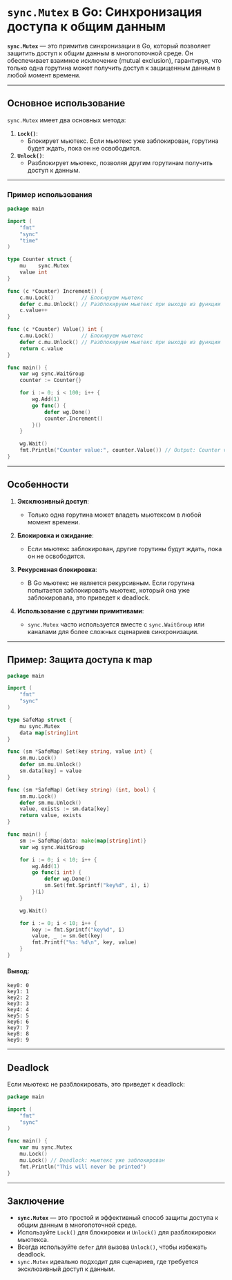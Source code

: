 # `sync.Mutex` в Go: Синхронизация доступа к общим данным

**`sync.Mutex`** — это примитив синхронизации в Go, который позволяет защитить доступ к общим данным в многопоточной среде. Он обеспечивает взаимное исключение (mutual exclusion), гарантируя, что только одна горутина может получить доступ к защищенным данным в любой момент времени.

---

## Основное использование

`sync.Mutex` имеет два основных метода:
1. **`Lock()`**:
    - Блокирует мьютекс. Если мьютекс уже заблокирован, горутина будет ждать, пока он не освободится.
2. **`Unlock()`**:
    - Разблокирует мьютекс, позволяя другим горутинам получить доступ к данным.

---

### Пример использования

```go
package main

import (
	"fmt"
	"sync"
	"time"
)

type Counter struct {
	mu    sync.Mutex
	value int
}

func (c *Counter) Increment() {
	c.mu.Lock()         // Блокируем мьютекс
	defer c.mu.Unlock() // Разблокируем мьютекс при выходе из функции
	c.value++
}

func (c *Counter) Value() int {
	c.mu.Lock()         // Блокируем мьютекс
	defer c.mu.Unlock() // Разблокируем мьютекс при выходе из функции
	return c.value
}

func main() {
	var wg sync.WaitGroup
	counter := Counter{}

	for i := 0; i < 100; i++ {
		wg.Add(1)
		go func() {
			defer wg.Done()
			counter.Increment()
		}()
	}

	wg.Wait()
	fmt.Println("Counter value:", counter.Value()) // Output: Counter value: 100
}
```

---



## Особенности

1. **Эксклюзивный доступ**:
    - Только одна горутина может владеть мьютексом в любой момент времени.

2. **Блокировка и ожидание**:
    - Если мьютекс заблокирован, другие горутины будут ждать, пока он не освободится.

3. **Рекурсивная блокировка**:
    - В Go мьютекс не является рекурсивным. Если горутина попытается заблокировать мьютекс, который она уже заблокировала, это приведет к deadlock.

4. **Использование с другими примитивами**:
    - `sync.Mutex` часто используется вместе с `sync.WaitGroup` или каналами для более сложных сценариев синхронизации.

---

## Пример: Защита доступа к map

```go
package main

import (
	"fmt"
	"sync"
)

type SafeMap struct {
	mu sync.Mutex
	data map[string]int
}

func (sm *SafeMap) Set(key string, value int) {
	sm.mu.Lock()
	defer sm.mu.Unlock()
	sm.data[key] = value
}

func (sm *SafeMap) Get(key string) (int, bool) {
	sm.mu.Lock()
	defer sm.mu.Unlock()
	value, exists := sm.data[key]
	return value, exists
}

func main() {
	sm := SafeMap{data: make(map[string]int)}
	var wg sync.WaitGroup

	for i := 0; i < 10; i++ {
		wg.Add(1)
		go func(i int) {
			defer wg.Done()
			sm.Set(fmt.Sprintf("key%d", i), i)
		}(i)
	}

	wg.Wait()

	for i := 0; i < 10; i++ {
		key := fmt.Sprintf("key%d", i)
		value, _ := sm.Get(key)
		fmt.Printf("%s: %d\n", key, value)
	}
}
```

#### Вывод:
```
key0: 0
key1: 1
key2: 2
key3: 3
key4: 4
key5: 5
key6: 6
key7: 7
key8: 8
key9: 9
```

---

## Deadlock

Если мьютекс не разблокировать, это приведет к deadlock:

```go
package main

import (
	"fmt"
	"sync"
)

func main() {
	var mu sync.Mutex
	mu.Lock()
	mu.Lock() // Deadlock: мьютекс уже заблокирован
	fmt.Println("This will never be printed")
}
```

---

## Заключение

- **`sync.Mutex`** — это простой и эффективный способ защиты доступа к общим данным в многопоточной среде.
- Используйте `Lock()` для блокировки и `Unlock()` для разблокировки мьютекса.
- Всегда используйте `defer` для вызова `Unlock()`, чтобы избежать deadlock.
- `sync.Mutex` идеально подходит для сценариев, где требуется эксклюзивный доступ к данным.
